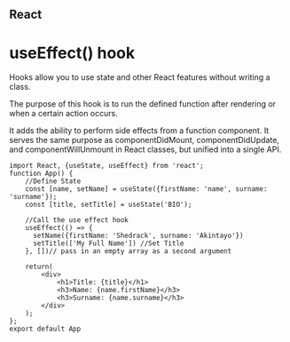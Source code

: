 ## React 

# useEffect() hook

Hooks allow you to use state and other React features without writing a class.

The purpose of this hook is to run the defined function after rendering or when a certain action occurs.

It adds the ability to perform side effects from a function component. It serves the same purpose as componentDidMount, componentDidUpdate, and componentWillUnmount in React classes, but unified into a single API.

```
import React, {useState, useEffect} from 'react';
function App() {
    //Define State
    const [name, setName] = useState({firstName: 'name', surname: 'surname'});
    const [title, setTitle] = useState('BIO');
   
    //Call the use effect hook
    useEffect(() => {
      setName({firstName: 'Shedrack', surname: 'Akintayo'})
      setTitle(['My Full Name']) //Set Title
    }, [])// pass in an empty array as a second argument
    
    return(
        <div>
            <h1>Title: {title}</h1>
            <h3>Name: {name.firstName}</h3>
            <h3>Surname: {name.surname}</h3>
        </div>
    );
};
export default App
```